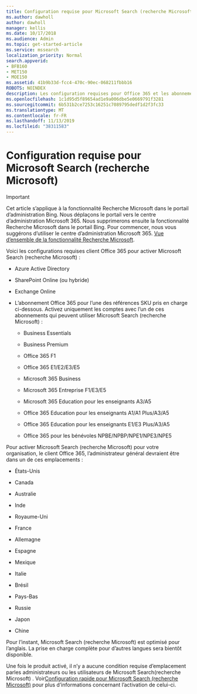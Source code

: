 ```yaml
---
title: Configuration requise pour Microsoft Search (recherche Microsoft)
ms.author: dawholl
author: dawholl
manager: kellis
ms.date: 10/17/2018
ms.audience: Admin
ms.topic: get-started-article
ms.service: mssearch
localization_priority: Normal
search.appverid:
- BFB160
- MET150
- MOE150
ms.assetid: 41b9b33d-fcc4-470c-90ec-068211fbbb16
ROBOTS: NOINDEX
description: Les configuration requises pour Office 365 et les abonnements sont nécessaires pour activer Microsoft Search (recherche Microsoft)
ms.openlocfilehash: 1c1d95d5f89654ad1e9a006dbe5e0669791f3281
ms.sourcegitcommit: 6b531b2ce7253c16251c7089795dedf1d2f3fc33
ms.translationtype: MT
ms.contentlocale: fr-FR
ms.lasthandoff: 11/13/2019
ms.locfileid: "38311583"
---
```

# <a name="requirements-for-microsoft-search"></a>Configuration requise pour Microsoft Search (recherche Microsoft)

> [!IMPORTANT]
> Cet article s’applique à la fonctionnalité Recherche Microsoft dans le portail d’administration Bing. Nous déplaçons le portail vers le centre d’administration Microsoft 365. Nous supprimerons ensuite la fonctionnalité Recherche Microsoft dans le portail Bing. Pour commencer, nous vous suggérons d’utiliser le centre d’administration Microsoft 365. [Vue d’ensemble de la fonctionnalité Recherche Microsoft](overview-microsoft-search.md).

Voici les configurations requises client Office 365 pour activer Microsoft Search (recherche Microsoft) : 
  
- Azure Active Directory
    
- SharePoint Online (ou hybride)
    
- Exchange Online
    
- L’abonnement Office 365 pour l’une des références SKU pris en charge ci-dessous. Activez uniquement les comptes avec l’un de ces abonnements qui peuvent utiliser Microsoft Search (recherche Microsoft) :
    
  - Business Essentials
    
  - Business Premium
    
  - Office 365 F1
    
  - Office 365 E1/E2/E3/E5
    
  - Microsoft 365 Business
    
  - Microsoft 365 Entreprise F1/E3/E5
    
  - Microsoft 365 Education pour les enseignants A3/A5
    
  - Office 365 Education pour les enseignants A1/A1 Plus/A3/A5
    
  - Office 365 Education pour les enseignants E1/E3 Plus/A3/A5
    
  - Office 365 pour les bénévoles NPBE/NPBP/NPE1/NPE3/NPE5
    
Pour activer Microsoft Search (recherche Microsoft) pour votre organisation, le client Office 365, l’administrateur général devraient être dans un de ces emplacements :
  
- États-Unis
    
- Canada
    
- Australie
    
- Inde
    
- Royaume-Uni
    
- France
    
- Allemagne
  
- Espagne
    
- Mexique
    
- Italie
    
- Brésil
    
- Pays-Bas
    
- Russie
    
- Japon

- Chine
 
Pour l’instant, Microsoft Search (recherche Microsoft) est optimisé pour l’anglais. La prise en charge complète pour d’autres langues sera bientôt disponible.

Une fois le produit activé, il n’y a aucune condition requise d’emplacement parles administrateurs ou les utilisateurs de Microsoft Search(recherche Microsoft) . Voir[Configuration rapide pour Microsoft Search (recherche Microsoft)](quick-set-up.md) pour plus d’informations concernant l’activation de celui-ci. 

  

